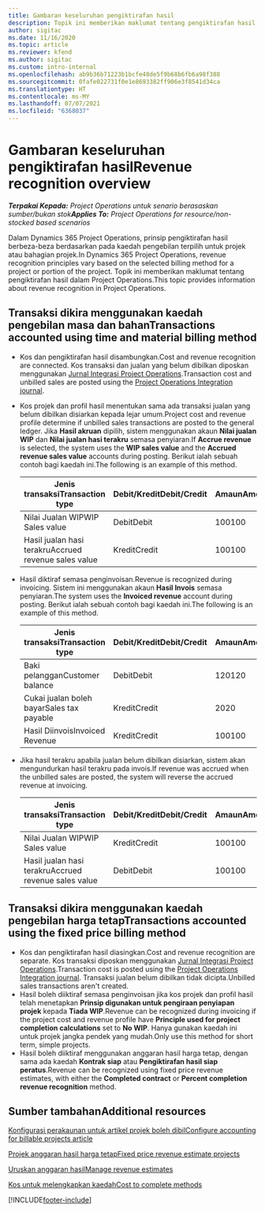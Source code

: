 ```yaml
---
title: Gambaran keseluruhan pengiktirafan hasil
description: Topik ini memberikan maklumat tentang pengiktirafan hasil dalam Project Operations.
author: sigitac
ms.date: 11/16/2020
ms.topic: article
ms.reviewer: kfend
ms.author: sigitac
ms.custom: intro-internal
ms.openlocfilehash: ab9b36b71223b1bcfe48de5f9b68b6fb6a98f388
ms.sourcegitcommit: 0fafe022731f0e1e8693382ff906e3f8541d34ca
ms.translationtype: HT
ms.contentlocale: ms-MY
ms.lasthandoff: 07/07/2021
ms.locfileid: "6368037"
---
```

# <a name="revenue-recognition-overview"></a><span data-ttu-id="42f05-103">Gambaran keseluruhan pengiktirafan hasil</span><span class="sxs-lookup"><span data-stu-id="42f05-103">Revenue recognition overview</span></span>

<span data-ttu-id="42f05-104">_**Terpakai Kepada:** Project Operations untuk senario berasaskan sumber/bukan stok_</span><span class="sxs-lookup"><span data-stu-id="42f05-104">_**Applies To:** Project Operations for resource/non-stocked based scenarios_</span></span>

<span data-ttu-id="42f05-105">Dalam Dynamics 365 Project Operations, prinsip pengiktirafan hasil berbeza-beza berdasarkan pada kaedah pengebilan terpilih untuk projek atau bahagian projek.</span><span class="sxs-lookup"><span data-stu-id="42f05-105">In Dynamics 365 Project Operations, revenue recognition principles vary based on the selected billing method for a project or portion of the project.</span></span> <span data-ttu-id="42f05-106">Topik ini memberikan maklumat tentang pengiktirafan hasil dalam Project Operations.</span><span class="sxs-lookup"><span data-stu-id="42f05-106">This topic provides information about revenue recognition in Project Operations.</span></span>

## <a name="transactions-accounted-using-time-and-material-billing-method"></a><span data-ttu-id="42f05-107">Transaksi dikira menggunakan kaedah pengebilan masa dan bahan</span><span class="sxs-lookup"><span data-stu-id="42f05-107">Transactions accounted using time and material billing method</span></span>

- <span data-ttu-id="42f05-108">Kos dan pengiktirafan hasil disambungkan.</span><span class="sxs-lookup"><span data-stu-id="42f05-108">Cost and revenue recognition are connected.</span></span> <span data-ttu-id="42f05-109">Kos transaksi dan jualan yang belum dibilkan diposkan menggunakan [Jurnal Integrasi Project Operations](../project-accounting/project-operations-integration-journal.md).</span><span class="sxs-lookup"><span data-stu-id="42f05-109">Transaction cost and unbilled sales are posted using the [Project Operations Integration journal](../project-accounting/project-operations-integration-journal.md).</span></span>
- <span data-ttu-id="42f05-110">Kos projek dan profil hasil menentukan sama ada transaksi jualan yang belum dibilkan disiarkan kepada lejar umum.</span><span class="sxs-lookup"><span data-stu-id="42f05-110">Project cost and revenue profile determine if unbilled sales transactions are posted to the general ledger.</span></span> <span data-ttu-id="42f05-111">Jika **Hasil akruan** dipilih, sistem menggunakan akaun **Nilai jualan WIP** dan **Nilai jualan hasi terakru** semasa penyiaran.</span><span class="sxs-lookup"><span data-stu-id="42f05-111">If **Accrue revenue** is selected, the system uses the **WIP sales value** and the **Accrued revenue sales value** accounts during posting.</span></span> <span data-ttu-id="42f05-112">Berikut ialah sebuah contoh bagi kaedah ini.</span><span class="sxs-lookup"><span data-stu-id="42f05-112">The following is an example of this method.</span></span>  

  | <span data-ttu-id="42f05-113">Jenis transaksi</span><span class="sxs-lookup"><span data-stu-id="42f05-113">Transaction type</span></span> | <span data-ttu-id="42f05-114">Debit/Kredit</span><span class="sxs-lookup"><span data-stu-id="42f05-114">Debit/Credit</span></span> | <span data-ttu-id="42f05-115">Amaun</span><span class="sxs-lookup"><span data-stu-id="42f05-115">Amount</span></span> |
  | --- | --- | --- |
  | <span data-ttu-id="42f05-116">Nilai Jualan WIP</span><span class="sxs-lookup"><span data-stu-id="42f05-116">WIP Sales value</span></span> | <span data-ttu-id="42f05-117">Debit</span><span class="sxs-lookup"><span data-stu-id="42f05-117">Debit</span></span> | <span data-ttu-id="42f05-118">100</span><span class="sxs-lookup"><span data-stu-id="42f05-118">100</span></span> |
  | <span data-ttu-id="42f05-119">Hasil jualan hasi terakru</span><span class="sxs-lookup"><span data-stu-id="42f05-119">Accrued revenue sales value</span></span> | <span data-ttu-id="42f05-120">Kredit</span><span class="sxs-lookup"><span data-stu-id="42f05-120">Credit</span></span> | <span data-ttu-id="42f05-121">100</span><span class="sxs-lookup"><span data-stu-id="42f05-121">100</span></span> |

- <span data-ttu-id="42f05-122">Hasil diktiraf semasa penginvoisan.</span><span class="sxs-lookup"><span data-stu-id="42f05-122">Revenue is recognized during invoicing.</span></span> <span data-ttu-id="42f05-123">Sistem ini menggunakan akaun **Hasil Invois** semasa penyiaran.</span><span class="sxs-lookup"><span data-stu-id="42f05-123">The system uses the **Invoiced revenue** account during posting.</span></span> <span data-ttu-id="42f05-124">Berikut ialah sebuah contoh bagi kaedah ini.</span><span class="sxs-lookup"><span data-stu-id="42f05-124">The following is an example of this method.</span></span>  

  | <span data-ttu-id="42f05-125">Jenis transaksi</span><span class="sxs-lookup"><span data-stu-id="42f05-125">Transaction type</span></span> | <span data-ttu-id="42f05-126">Debit/Kredit</span><span class="sxs-lookup"><span data-stu-id="42f05-126">Debit/Credit</span></span> | <span data-ttu-id="42f05-127">Amaun</span><span class="sxs-lookup"><span data-stu-id="42f05-127">Amount</span></span> |
  | --- | --- | --- |
  | <span data-ttu-id="42f05-128">Baki pelanggan</span><span class="sxs-lookup"><span data-stu-id="42f05-128">Customer balance</span></span> | <span data-ttu-id="42f05-129">Debit</span><span class="sxs-lookup"><span data-stu-id="42f05-129">Debit</span></span> | <span data-ttu-id="42f05-130">120</span><span class="sxs-lookup"><span data-stu-id="42f05-130">120</span></span> |
  | <span data-ttu-id="42f05-131">Cukai jualan boleh bayar</span><span class="sxs-lookup"><span data-stu-id="42f05-131">Sales tax payable</span></span> | <span data-ttu-id="42f05-132">Kredit</span><span class="sxs-lookup"><span data-stu-id="42f05-132">Credit</span></span> | <span data-ttu-id="42f05-133">20</span><span class="sxs-lookup"><span data-stu-id="42f05-133">20</span></span> |
  | <span data-ttu-id="42f05-134">Hasil Diinvois</span><span class="sxs-lookup"><span data-stu-id="42f05-134">Invoiced Revenue</span></span> | <span data-ttu-id="42f05-135">Kredit</span><span class="sxs-lookup"><span data-stu-id="42f05-135">Credit</span></span> | <span data-ttu-id="42f05-136">100</span><span class="sxs-lookup"><span data-stu-id="42f05-136">100</span></span> |

- <span data-ttu-id="42f05-137">Jika hasil terakru apabila jualan belum dibilkan disiarkan, sistem akan mengundurkan hasil terakru pada invois.</span><span class="sxs-lookup"><span data-stu-id="42f05-137">If revenue was accrued when the unbilled sales are posted, the system will reverse the accrued revenue at invoicing.</span></span>

  | <span data-ttu-id="42f05-138">Jenis transaksi</span><span class="sxs-lookup"><span data-stu-id="42f05-138">Transaction type</span></span> | <span data-ttu-id="42f05-139">Debit/Kredit</span><span class="sxs-lookup"><span data-stu-id="42f05-139">Debit/Credit</span></span> | <span data-ttu-id="42f05-140">Amaun</span><span class="sxs-lookup"><span data-stu-id="42f05-140">Amount</span></span> |
  | --- | --- | --- |
  | <span data-ttu-id="42f05-141">Nilai Jualan WIP</span><span class="sxs-lookup"><span data-stu-id="42f05-141">WIP Sales value</span></span> | <span data-ttu-id="42f05-142">Kredit</span><span class="sxs-lookup"><span data-stu-id="42f05-142">Credit</span></span> | <span data-ttu-id="42f05-143">100</span><span class="sxs-lookup"><span data-stu-id="42f05-143">100</span></span> |
  | <span data-ttu-id="42f05-144">Hasil jualan hasi terakru</span><span class="sxs-lookup"><span data-stu-id="42f05-144">Accrued revenue sales value</span></span> | <span data-ttu-id="42f05-145">Debit</span><span class="sxs-lookup"><span data-stu-id="42f05-145">Debit</span></span> | <span data-ttu-id="42f05-146">100</span><span class="sxs-lookup"><span data-stu-id="42f05-146">100</span></span> |

## <a name="transactions-accounted-using-the-fixed-price-billing-method"></a><span data-ttu-id="42f05-147">Transaksi dikira menggunakan kaedah pengebilan harga tetap</span><span class="sxs-lookup"><span data-stu-id="42f05-147">Transactions accounted using the fixed price billing method</span></span>

- <span data-ttu-id="42f05-148">Kos dan pengiktirafan hasil diasingkan.</span><span class="sxs-lookup"><span data-stu-id="42f05-148">Cost and revenue recognition are separate.</span></span> <span data-ttu-id="42f05-149">Kos transaksi diposkan menggunakan [Jurnal Integrasi Project Operations](../project-accounting/project-operations-integration-journal.md).</span><span class="sxs-lookup"><span data-stu-id="42f05-149">Transaction cost is posted using the [Project Operations Integration journal](../project-accounting/project-operations-integration-journal.md).</span></span> <span data-ttu-id="42f05-150">Transaksi jualan belum dibilkan tidak dicipta.</span><span class="sxs-lookup"><span data-stu-id="42f05-150">Unbilled sales transactions aren't created.</span></span>
- <span data-ttu-id="42f05-151">Hasil boleh diiktiraf semasa penginvoisan jika kos projek dan profil hasil telah menetapkan **Prinsip digunakan untuk pengiraan penyiapan projek** kepada **Tiada WIP**.</span><span class="sxs-lookup"><span data-stu-id="42f05-151">Revenue can be recognized during invoicing if the project cost and revenue profile have **Principle used for project completion calculations** set to **No WIP**.</span></span> <span data-ttu-id="42f05-152">Hanya gunakan kaedah ini untuk projek jangka pendek yang mudah.</span><span class="sxs-lookup"><span data-stu-id="42f05-152">Only use this method for short term, simple projects.</span></span>
- <span data-ttu-id="42f05-153">Hasil boleh diiktiraf menggunakan anggaran hasil harga tetap, dengan sama ada kaedah **Kontrak siap** atau **Pengiktirafan hasil siap peratus**.</span><span class="sxs-lookup"><span data-stu-id="42f05-153">Revenue can be recognized using fixed price revenue estimates, with either the **Completed contract** or **Percent completion revenue recognition** method.</span></span>

## <a name="additional-resources"></a><span data-ttu-id="42f05-154">Sumber tambahan</span><span class="sxs-lookup"><span data-stu-id="42f05-154">Additional resources</span></span>
[<span data-ttu-id="42f05-155">Konfigurasi perakaunan untuk artikel projek boleh dibil</span><span class="sxs-lookup"><span data-stu-id="42f05-155">Configure accounting for billable projects article</span></span>](../project-accounting/configure-accounting-billable-projects.md)

[<span data-ttu-id="42f05-156">Projek anggaran hasil harga tetap</span><span class="sxs-lookup"><span data-stu-id="42f05-156">Fixed price revenue estimate projects</span></span>](rev-rec-percentage-completion-method.md)

[<span data-ttu-id="42f05-157">Uruskan anggaran hasil</span><span class="sxs-lookup"><span data-stu-id="42f05-157">Manage revenue estimates</span></span>](rev-rec-completed-contract-method.md)

[<span data-ttu-id="42f05-158">Kos untuk melengkapkan kaedah</span><span class="sxs-lookup"><span data-stu-id="42f05-158">Cost to complete methods</span></span>](cost-complete-methods.md)


[!INCLUDE[footer-include](../includes/footer-banner.md)]